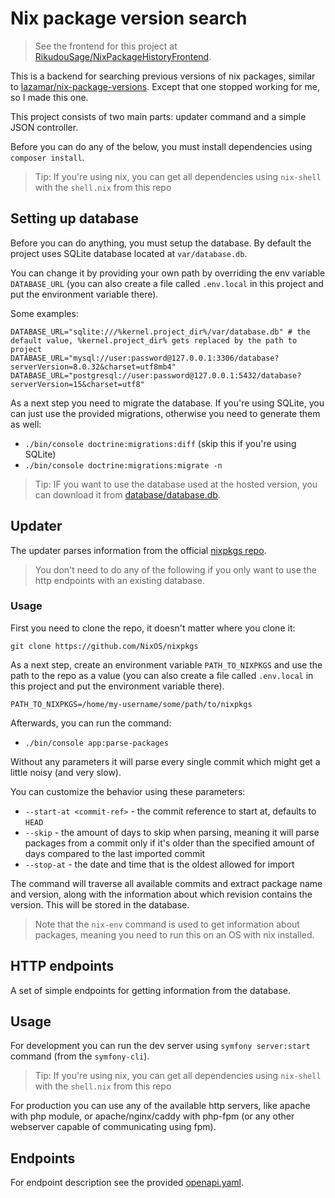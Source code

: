 # Nix package version search

> See the frontend for this project at [RikudouSage/NixPackageHistoryFrontend](https://github.com/RikudouSage/NixPackageHistoryFrontend).

This is a backend for searching previous versions of nix packages, similar to [lazamar/nix-package-versions](https://github.com/lazamar/nix-package-versions).
Except that one stopped working for me, so I made this one.

This project consists of two main parts: updater command and a simple JSON controller.

Before you can do any of the below, you must install dependencies using `composer install`.

> Tip: If you're using nix, you can get all dependencies using `nix-shell` with the `shell.nix` from this repo

## Setting up database

Before you can do anything, you must setup the database. By default the project uses SQLite database located at
`var/database.db`.

You can change it by providing your own path by overriding the env variable `DATABASE_URL` (you can also create a file
called `.env.local` in this project and put the environment variable there).

Some examples:

```dotenv
DATABASE_URL="sqlite:///%kernel.project_dir%/var/database.db" # the default value, %kernel.project_dir% gets replaced by the path to project
DATABASE_URL="mysql://user:password@127.0.0.1:3306/database?serverVersion=8.0.32&charset=utf8mb4"
DATABASE_URL="postgresql://user:password@127.0.0.1:5432/database?serverVersion=15&charset=utf8"
```

As a next step you need to migrate the database. If you're using SQLite, you can just use the provided migrations, otherwise
you need to generate them as well:

- `./bin/console doctrine:migrations:diff` (skip this if you're using SQLite)
- `./bin/console doctrine:migrations:migrate -n`

> Tip: IF you want to use the database used at the hosted version, you can download it from [database/database.db](database/database.db).

## Updater

The updater parses information from the official [nixpkgs repo](https://github.com/NixOS/nixpkgs).

> You don't need to do any of the following if you only want to use the http endpoints with an existing database.

### Usage

First you need to clone the repo, it doesn't matter where you clone it:

`git clone https://github.com/NixOS/nixpkgs`

As a next step, create an environment variable `PATH_TO_NIXPKGS` and use the path to the repo as a value
(you can also create a file called `.env.local` in this project and put the environment variable there).

```dotenv
PATH_TO_NIXPKGS=/home/my-username/some/path/to/nixpkgs
```

Afterwards, you can run the command:

- `./bin/console app:parse-packages`

Without any parameters it will parse every single commit which might get a little noisy (and very slow).

You can customize the behavior using these parameters:

- `--start-at <commit-ref>` - the commit reference to start at, defaults to `HEAD`
- `--skip` - the amount of days to skip when parsing, meaning it will parse packages from a commit only if it's older than
  the specified amount of days compared to the last imported commit
- `--stop-at` - the date and time that is the oldest allowed for import

The command will traverse all available commits and extract package name and version, along with the information
about which revision contains the version. This will be stored in the database.

> Note that the `nix-env` command is used to get information about packages, meaning you need to run this on an OS with
> nix installed.

## HTTP endpoints

A set of simple endpoints for getting information from the database.

## Usage

For development you can run the dev server using `symfony server:start` command (from the `symfony-cli`).

> Tip: If you're using nix, you can get all dependencies using `nix-shell` with the `shell.nix` from this repo

For production you can use any of the available http servers, like apache with php module, or apache/nginx/caddy with
php-fpm (or any other webserver capable of communicating using fpm).

## Endpoints

For endpoint description see the provided [openapi.yaml](openapi.yaml).
